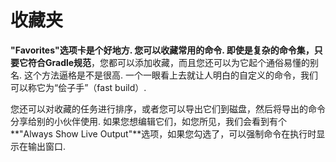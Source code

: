 # 收藏夹

**"Favorites"**选项卡是个好地方. 您可以收藏常用的命令. 即使是复杂的命令集，只要它符合**Gradle规范**，您都可以添加收藏，而且您还可以为它起个通俗易懂的别名. 这个方法逼格是不是很高. 一个一眼看上去就让人明白的自定义的命令，我们可以称它为“侩子手”（fast build）.


您还可以对收藏的任务进行排序，或者您可以导出它们到磁盘，然后将导出的命令分享给别的小伙伴使用. 如果您想编辑它们，如您所见，我们会看到有个**"Always Show Live Output"**选项，如果您勾选了，可以强制命令在执行时显示在输出窗口.

